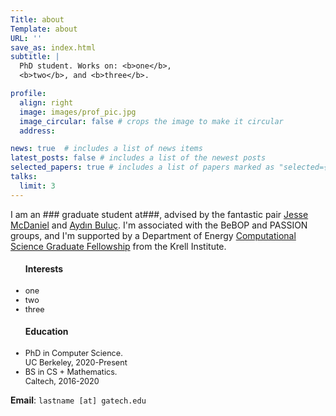 ```yaml
---
Title: about 
Template: about
URL: ''
save_as: index.html
subtitle: |
  PhD student. Works on: <b>one</b>,
  <b>two</b>, and <b>three</b>.

profile: 
  align: right
  image: images/prof_pic.jpg
  image_circular: false # crops the image to make it circular
  address: 

news: true  # includes a list of news items
latest_posts: false # includes a list of the newest posts
selected_papers: true # includes a list of papers marked as "selected={true}"
talks:
  limit: 3 
---
```


I am an ### graduate student at###, advised by the fantastic pair 
[Jesse McDaniel](http://people.eecs.berkeley.edu/~demmel/) and 
[Aydın Buluç](https://people.eecs.berkeley.edu/~aydin/). I'm associated with the BeBOP and PASSION groups, and 
I'm supported by a Department of Energy [
Computational Science Graduate Fellowship](https://www.krellinst.org/csgf/about-doe-csgf/news-events/2021-incoming-class)
from the Krell Institute.

<style>
  .lower-font-size li {
    font-size: 0.90em; /* You can adjust the value as needed */
  }
</style>

<div class="desktop">
<div class="row">
    <div class="col-5 pr-0">
    <div class="row justify-content-center">
    <ul class="lower-font-size"> 
    <h4>Interests</h4>
    <li>one</li>
    <li>two</li>
    <li>three</li>
    </ul>
    </div> 
    </div>
    <div class="col-7"> 
    <div class="row justify-content-center">
    <ul class="lower-font-size">
    <h4>Education</h4>
    <li>PhD in Computer Science.<br>UC Berkeley, 2020-Present</li>
    <li>BS in CS + Mathematics.<br> Caltech, 2016-2020</li>
    </ul> 
    </div>
    </div>
</div>
</div>

**Email**: `lastname [at] gatech.edu`
